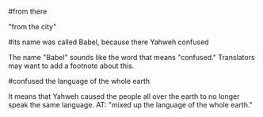 #from there

"from the city"

#its name was called Babel, because there Yahweh confused

The name "Babel" sounds like the word that means "confused." Translators may want to add a footnote about this.

#confused the language of the whole earth

It means that Yahweh caused the people all over the earth to no longer speak the same language. AT: "mixed up the language of the whole earth."